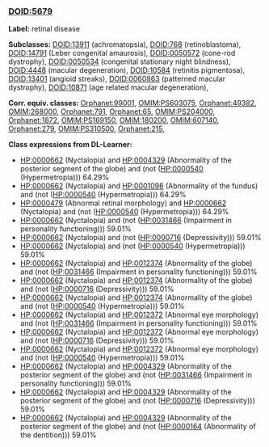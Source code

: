 
### [DOID:5679](http://purl.obolibrary.org/obo/DOID_5679)
**Label:** retinal disease

**Subclasses:** [DOID:13911](http://purl.obolibrary.org/obo/DOID_13911) (achromatopsia), [DOID:768](http://purl.obolibrary.org/obo/DOID_768) (retinoblastoma), [DOID:14791](http://purl.obolibrary.org/obo/DOID_14791) (Leber congenital amaurosis), [DOID:0050572](http://purl.obolibrary.org/obo/DOID_0050572) (cone-rod dystrophy), [DOID:0050534](http://purl.obolibrary.org/obo/DOID_0050534) (congenital stationary night blindness), [DOID:4448](http://purl.obolibrary.org/obo/DOID_4448) (macular degeneration), [DOID:10584](http://purl.obolibrary.org/obo/DOID_10584) (retinitis pigmentosa), [DOID:13401](http://purl.obolibrary.org/obo/DOID_13401) (angioid streaks), [DOID:0060863](http://purl.obolibrary.org/obo/DOID_0060863) (patterned macular dystrophy), [DOID:10871](http://purl.obolibrary.org/obo/DOID_10871) (age related macular degeneration), 

**Corr. equiv. classes:** [Orphanet:99001](http://www.orpha.net/ORDO/Orphanet_99001), [OMIM:PS603075](http://purl.obolibrary.org/obo/OMIM_PS603075), [Orphanet:49382](http://www.orpha.net/ORDO/Orphanet_49382), [OMIM:268000](http://purl.obolibrary.org/obo/OMIM_268000), [Orphanet:791](http://www.orpha.net/ORDO/Orphanet_791), [Orphanet:65](http://www.orpha.net/ORDO/Orphanet_65), [OMIM:PS204000](http://purl.obolibrary.org/obo/OMIM_PS204000), [Orphanet:1872](http://www.orpha.net/ORDO/Orphanet_1872), [OMIM:PS169150](http://purl.obolibrary.org/obo/OMIM_PS169150), [OMIM:180200](http://purl.obolibrary.org/obo/OMIM_180200), [OMIM:607140](http://purl.obolibrary.org/obo/OMIM_607140), [Orphanet:279](http://www.orpha.net/ORDO/Orphanet_279), [OMIM:PS310500](http://purl.obolibrary.org/obo/OMIM_PS310500), [Orphanet:215](http://www.orpha.net/ORDO/Orphanet_215), 

**Class expressions from DL-Learner:**

- [HP:0000662](http://purl.obolibrary.org/obo/HP_0000662) (Nyctalopia) and [HP:0004329](http://purl.obolibrary.org/obo/HP_0004329) (Abnormality of the posterior segment of the globe) and (not ([HP:0000540](http://purl.obolibrary.org/obo/HP_0000540) (Hypermetropia))) 64.29%
- [HP:0000662](http://purl.obolibrary.org/obo/HP_0000662) (Nyctalopia) and [HP:0001098](http://purl.obolibrary.org/obo/HP_0001098) (Abnormality of the fundus) and (not ([HP:0000540](http://purl.obolibrary.org/obo/HP_0000540) (Hypermetropia))) 64.29%
- [HP:0000479](http://purl.obolibrary.org/obo/HP_0000479) (Abnormal retinal morphology) and [HP:0000662](http://purl.obolibrary.org/obo/HP_0000662) (Nyctalopia) and (not ([HP:0000540](http://purl.obolibrary.org/obo/HP_0000540) (Hypermetropia))) 64.29%
- [HP:0000662](http://purl.obolibrary.org/obo/HP_0000662) (Nyctalopia) and (not ([HP:0031466](http://purl.obolibrary.org/obo/HP_0031466) (Impairment in personality functioning))) 59.01%
- [HP:0000662](http://purl.obolibrary.org/obo/HP_0000662) (Nyctalopia) and (not ([HP:0000716](http://purl.obolibrary.org/obo/HP_0000716) (Depressivity))) 59.01%
- [HP:0000662](http://purl.obolibrary.org/obo/HP_0000662) (Nyctalopia) and (not ([HP:0000540](http://purl.obolibrary.org/obo/HP_0000540) (Hypermetropia))) 59.01%
- [HP:0000662](http://purl.obolibrary.org/obo/HP_0000662) (Nyctalopia) and [HP:0012374](http://purl.obolibrary.org/obo/HP_0012374) (Abnormality of the globe) and (not ([HP:0031466](http://purl.obolibrary.org/obo/HP_0031466) (Impairment in personality functioning))) 59.01%
- [HP:0000662](http://purl.obolibrary.org/obo/HP_0000662) (Nyctalopia) and [HP:0012374](http://purl.obolibrary.org/obo/HP_0012374) (Abnormality of the globe) and (not ([HP:0000716](http://purl.obolibrary.org/obo/HP_0000716) (Depressivity))) 59.01%
- [HP:0000662](http://purl.obolibrary.org/obo/HP_0000662) (Nyctalopia) and [HP:0012374](http://purl.obolibrary.org/obo/HP_0012374) (Abnormality of the globe) and (not ([HP:0000540](http://purl.obolibrary.org/obo/HP_0000540) (Hypermetropia))) 59.01%
- [HP:0000662](http://purl.obolibrary.org/obo/HP_0000662) (Nyctalopia) and [HP:0012372](http://purl.obolibrary.org/obo/HP_0012372) (Abnormal eye morphology) and (not ([HP:0031466](http://purl.obolibrary.org/obo/HP_0031466) (Impairment in personality functioning))) 59.01%
- [HP:0000662](http://purl.obolibrary.org/obo/HP_0000662) (Nyctalopia) and [HP:0012372](http://purl.obolibrary.org/obo/HP_0012372) (Abnormal eye morphology) and (not ([HP:0000716](http://purl.obolibrary.org/obo/HP_0000716) (Depressivity))) 59.01%
- [HP:0000662](http://purl.obolibrary.org/obo/HP_0000662) (Nyctalopia) and [HP:0012372](http://purl.obolibrary.org/obo/HP_0012372) (Abnormal eye morphology) and (not ([HP:0000540](http://purl.obolibrary.org/obo/HP_0000540) (Hypermetropia))) 59.01%
- [HP:0000662](http://purl.obolibrary.org/obo/HP_0000662) (Nyctalopia) and [HP:0004329](http://purl.obolibrary.org/obo/HP_0004329) (Abnormality of the posterior segment of the globe) and (not ([HP:0031466](http://purl.obolibrary.org/obo/HP_0031466) (Impairment in personality functioning))) 59.01%
- [HP:0000662](http://purl.obolibrary.org/obo/HP_0000662) (Nyctalopia) and [HP:0004329](http://purl.obolibrary.org/obo/HP_0004329) (Abnormality of the posterior segment of the globe) and (not ([HP:0000716](http://purl.obolibrary.org/obo/HP_0000716) (Depressivity))) 59.01%
- [HP:0000662](http://purl.obolibrary.org/obo/HP_0000662) (Nyctalopia) and [HP:0004329](http://purl.obolibrary.org/obo/HP_0004329) (Abnormality of the posterior segment of the globe) and (not ([HP:0000164](http://purl.obolibrary.org/obo/HP_0000164) (Abnormality of the dentition))) 59.01%


